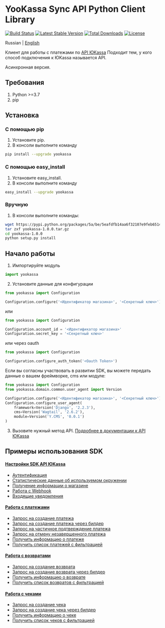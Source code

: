 # YooKassa Sync API Python Client Library

[![Build Status](https://travis-ci.org/yoomoney/yookassa-sdk-python.svg?branch=master)](https://travis-ci.org/yoomoney/yookassa-sdk-python)
[![Latest Stable Version](https://img.shields.io/pypi/v/yookassa.svg)](https://pypi.org/project/yookassa/)
[![Total Downloads](https://img.shields.io/pypi/dm/yookassa.svg)](https://pypi.org/project/yookassa/)
[![License](https://img.shields.io/pypi/l/yookassa.svg)](https://github.com/yoomoney/yookassa-sdk-python)

Russian | [English](https://github.com/yoomoney/yookassa-sdk-python/blob/master/README.en.md)

Клиент для работы с платежами по [API ЮKassa](https://yookassa.ru/developers/api)
Подходит тем, у кого способ подключения к ЮKassa называется API.

Асинхронная версия.

## Требования

1. Python >=3.7
2. pip

## Установка
### C помощью pip

1. Установите pip.
2. В консоли выполните команду
```bash
pip install --upgrade yookassa
```

### С помощью easy_install
1. Установите easy_install.
2. В консоли выполните команду
```bash
easy_install --upgrade yookassa
```

### Вручную

1. В консоли выполните команды:
```bash
wget https://pypi.python.org/packages/5a/be/5eafdfb14aa6f32107e9feb6514ca1ad3fe56f8e5ee59d20693b32f7e79f/yookassa-1.0.0.tar.gz#md5=46595279b5578fd82a199bfd4cd51db2
tar zxf yookassa-1.0.0.tar.gz
cd yookassa-1.0.0
python setup.py install
```

## Начало работы

1. Импортируйте модуль
```python
import yookassa
```
2. Установите данные для конфигурации
```python
from yookassa import Configuration

Configuration.configure('<Идентификатор магазина>', '<Секретный ключ>')
```

или

```python
from yookassa import Configuration

Configuration.account_id = '<Идентификатор магазина>'
Configuration.secret_key = '<Секретный ключ>'
```

или через oauth

```python
from yookassa import Configuration

Configuration.configure_auth_token('<Oauth Token>')
```

Если вы согласны участвовать в развитии SDK, вы можете передать данные о вашем фреймворке, cms или модуле:
```python
from yookassa import Configuration
from yookassa.domain.common.user_agent import Version

Configuration.configure('<Идентификатор магазина>', '<Секретный ключ>')
Configuration.configure_user_agent(
    framework=Version('Django', '2.2.3'),
    cms=Version('Wagtail', '2.6.2'),
    module=Version('Y.CMS', '0.0.1')
)
```

3. Вызовите нужный метод API. [Подробнее в документации к API ЮKassa](https://yookassa.ru/developers/api)

## Примеры использования SDK

#### [Настройки SDK API ЮKassa](https://github.com/yoomoney/yookassa-sdk-python/blob/master/docs/examples/01-configuration.md)
* [Аутентификация](https://github.com/yoomoney/yookassa-sdk-python/blob/master/docs/examples/01-configuration.md#Аутентификация)
* [Статистические данные об используемом окружении](https://github.com/yoomoney/yookassa-sdk-python/blob/master/docs/examples/01-configuration.md#Статистические-данные-об-используемом-окружении)
* [Получение информации о магазине](https://github.com/yoomoney/yookassa-sdk-python/blob/master/docs/examples/01-configuration.md#Получение-информации-о-магазине)
* [Работа с Webhook](https://github.com/yoomoney/yookassa-sdk-python/blob/master/docs/examples/01-configuration.md#Работа-с-Webhook)
* [Входящие уведомления](https://github.com/yoomoney/yookassa-sdk-python/blob/master/docs/examples/01-configuration.md#Входящие-уведомления)

#### [Работа с платежами](https://github.com/yoomoney/yookassa-sdk-python/blob/master/docs/examples/02-payments.md)
* [Запрос на создание платежа](https://github.com/yoomoney/yookassa-sdk-python/blob/master/docs/examples/02-payments.md#Запрос-на-создание-платежа)
* [Запрос на создание платежа через билдер](https://github.com/yoomoney/yookassa-sdk-python/blob/master/docs/examples/02-payments.md#Запрос-на-создание-платежа-через-билдер)
* [Запрос на частичное подтверждение платежа](https://github.com/yoomoney/yookassa-sdk-python/blob/master/docs/examples/02-payments.md#Запрос-на-частичное-подтверждение-платежа)
* [Запрос на отмену незавершенного платежа](https://github.com/yoomoney/yookassa-sdk-python/blob/master/docs/examples/02-payments.md#Запрос-на-отмену-незавершенного-платежа)
* [Получить информацию о платеже](https://github.com/yoomoney/yookassa-sdk-python/blob/master/docs/examples/02-payments.md#Получить-информацию-о-платеже)
* [Получить список платежей с фильтрацией](https://github.com/yoomoney/yookassa-sdk-python/blob/master/docs/examples/02-payments.md#Получить-список-платежей-с-фильтрацией)

#### [Работа с возвратами](https://github.com/yoomoney/yookassa-sdk-python/blob/master/docs/examples/03-refunds.md)
* [Запрос на создание возврата](https://github.com/yoomoney/yookassa-sdk-python/blob/master/docs/examples/03-refunds.md#Запрос-на-создание-возврата)
* [Запрос на создание возврата через билдер](https://github.com/yoomoney/yookassa-sdk-python/blob/master/docs/examples/03-refunds.md#Запрос-на-создание-возврата-через-билдер)
* [Получить информацию о возврате](https://github.com/yoomoney/yookassa-sdk-python/blob/master/docs/examples/03-refunds.md#Получить-информацию-о-возврате)
* [Получить список возвратов с фильтрацией](https://github.com/yoomoney/yookassa-sdk-python/blob/master/docs/examples/03-refunds.md#Получить-список-возвратов-с-фильтрацией)

#### [Работа с чеками](https://github.com/yoomoney/yookassa-sdk-python/blob/master/docs/examples/04-receipts.md)
* [Запрос на создание чека](https://github.com/yoomoney/yookassa-sdk-python/blob/master/docs/examples/04-receipts.md#Запрос-на-создание-чека)
* [Запрос на создание чека через билдер](https://github.com/yoomoney/yookassa-sdk-python/blob/master/docs/examples/04-receipts.md#Запрос-на-создание-чека-через-билдер)
* [Получить информацию о чеке](https://github.com/yoomoney/yookassa-sdk-python/blob/master/docs/examples/04-receipts.md#Получить-информацию-о-чеке)
* [Получить список чеков с фильтрацией](https://github.com/yoomoney/yookassa-sdk-python/blob/master/docs/examples/04-receipts.md#Получить-список-чеков-с-фильтрацией)
